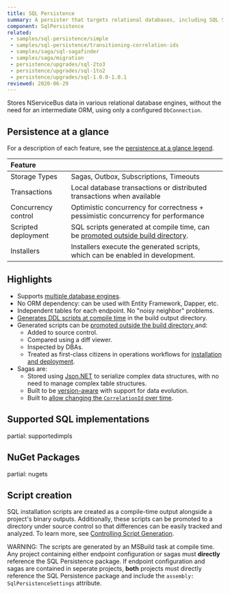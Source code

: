```yaml
---
title: SQL Persistence
summary: A persister that targets relational databases, including SQL Server, Oracle. MySQL, and PostgreSQL
component: SqlPersistence
related:
 - samples/sql-persistence/simple
 - samples/sql-persistence/transitioning-correlation-ids
 - samples/saga/sql-sagafinder
 - samples/saga/migration
 - persistence/upgrades/sql-2to3
 - persistence/upgrades/sql-1to2
 - persistence/upgrades/sql-1.0.0-1.0.1
reviewed: 2020-06-29
---
```



Stores NServiceBus data in various relational database engines, without the need for an intermediate ORM, using only a configured `DbConnection`.

## Persistence at a glance

For a description of each feature, see the [persistence at a glance legend](/persistence/#persistence-at-a-glance).

|Feature                    |   |
|:---                       |---
|Storage Types              |Sagas, Outbox, Subscriptions, Timeouts
|Transactions               |Local database transactions or distributed transactions when available
|Concurrency control        |Optimistic concurrency for correctness + pessimistic concurrency for performance
|Scripted deployment        |SQL scripts generated at compile time, can be [promoted outside build directory](controlling-script-generation.md#promotion).
|Installers                 |Installers execute the generated scripts, which can be enabled in development.



## Highlights

* Supports [multiple database engines](#supported-sql-implementations).
* No ORM dependency: can be used with Entity Framework, Dapper, etc.
* Independent tables for each endpoint. No "noisy neighbor" problems.
* [Generates DDL scripts at compile time](controlling-script-generation.md) in the build output directory.
* Generated scripts can be [promoted outside the build directory ](controlling-script-generation.md#promotion) and:
  * Added to source control.
  * Compared using a diff viewer.
  * Inspected by DBAs.
  * Treated as first-class citizens in operations workflows for [installation and deployment](install.md).
* Sagas are:
  * Stored using [Json.NET](https://www.newtonsoft.com/json) to serialize complex data structures, with no need to manage complex table structures.
  * Built to be [version-aware](saga.md#json-net-settings-custom-settings-version-specific-type-specific-deserialization-settings) with support for data evolution.
  * Built to [allow changing the `CorrelationId` over time](saga.md#correlation-ids).


## Supported SQL implementations

partial: supportedimpls


## NuGet Packages

partial: nugets


## Script creation

SQL installation scripts are created as a compile-time output alongside a project's binary outputs. Additionally, these scripts can be promoted to a directory under source control so that differences can be easily tracked and analyzed. To learn more, see [Controlling Script Generation](/persistence/sql/controlling-script-generation.md).

WARNING: The scripts are generated by an MSBuild task at compile time. Any project containing either endpoint configuration or sagas must **directly** reference the SQL Persistence package. If endpoint configuration and sagas are contained in seperate projects, **both** projects must directly reference the SQL Persistence package and include the `assembly: SqlPersistenceSettings` attribute.
